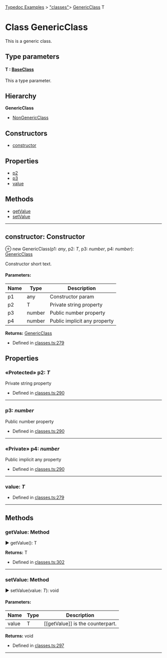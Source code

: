 [Typedoc Examples](../index.md) >  ["classes"](../modules/_classes_.md)>  [GenericClass](../classes/_classes_.genericclass.md)
T
# Class GenericClass


<p>This is a generic class.</p>






  
 ## Type parameters

#### T :  [BaseClass](../classes/_classes_.baseclass.md)

<p>This a type parameter.</p>








## Hierarchy
**GenericClass**

* [NonGenericClass](../classes/_classes_.nongenericclass.md)








## Constructors
* [constructor](../classes/_classes_.genericclass.md#constructor)

## Properties
* [p2](../classes/_classes_.genericclass.md#p2)
* [p3](../classes/_classes_.genericclass.md#p3)
* [value](../classes/_classes_.genericclass.md#value)

## Methods
* [getValue](../classes/_classes_.genericclass.md#getvalue)
* [setValue](../classes/_classes_.genericclass.md#setvalue)

---




<a id="constructor"></a>
## constructor: Constructor


⊕ new GenericClass(p1: *any*, p2: *T*, p3: *number*, p4: *number*): [GenericClass](../classes/_classes_.genericclass.md)


<p>Constructor short text.</p>







#### Parameters:
| Name  | Type                | Description  |
| ------ | ------------------- | ------------ |
| p1  | any | Constructor param |
| p2  | T | Private string property |
| p3  | number | Public number property |
| p4  | number | Public implicit any property |



**Returns:** [GenericClass](../classes/_classes_.genericclass.md)







* Defined in [classes.ts:279](https://github.com/tgreyuk/typedoc-plugin-markdown/blob/04105dc/samples/src/typedoc/classes.ts#L279)












## Properties

<a id="p2"></a>

### «Protected» p2:  *T* 


<p>Private string property</p>










* Defined in [classes.ts:290](https://github.com/tgreyuk/typedoc-plugin-markdown/blob/04105dc/samples/src/typedoc/classes.ts#L290)






----
<a id="p3"></a>

###  p3:  *number* 


<p>Public number property</p>










* Defined in [classes.ts:290](https://github.com/tgreyuk/typedoc-plugin-markdown/blob/04105dc/samples/src/typedoc/classes.ts#L290)






----
<a id="p4"></a>

### «Private» p4:  *number* 


<p>Public implicit any property</p>










* Defined in [classes.ts:290](https://github.com/tgreyuk/typedoc-plugin-markdown/blob/04105dc/samples/src/typedoc/classes.ts#L290)






----
<a id="value"></a>

###  value:  *T* 







* Defined in [classes.ts:279](https://github.com/tgreyuk/typedoc-plugin-markdown/blob/04105dc/samples/src/typedoc/classes.ts#L279)






----


## Methods

<a id="getvalue"></a>
###  getValue: Method

► getValue(): T







**Returns:** T







* Defined in [classes.ts:302](https://github.com/tgreyuk/typedoc-plugin-markdown/blob/04105dc/samples/src/typedoc/classes.ts#L302)









---

<a id="setvalue"></a>
###  setValue: Method

► setValue(value: *T*): void









#### Parameters:
| Name  | Type                | Description  |
| ------ | ------------------- | ------------ |
| value  | T | [[getValue]] is the counterpart. |



**Returns:** void







* Defined in [classes.ts:297](https://github.com/tgreyuk/typedoc-plugin-markdown/blob/04105dc/samples/src/typedoc/classes.ts#L297)









---



